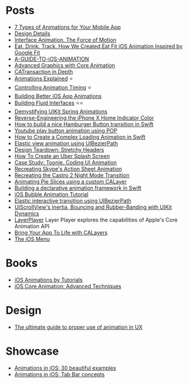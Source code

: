 Posts
==

- [7 Types of Animations for Your Mobile App](https://yalantis.com/blog/-seven-types-of-animations-for-mobile-apps/)
- [Design Details](http://www.brianlovin.com/design-details/)
- [Interface Animation. The Force of Motion](http://tubikstudio.com/interface-animation-the-force-of-motion/)
- [Eat. Drink. Track. How We Created Eat Fit iOS Animation Inspired by Google Fit](https://yalantis.com/blog/eat-drink-track-how-we-created-eat-fit-animation-inspired-by-google-fit/)
- [A-GUIDE-TO-iOS-ANIMATION](https://github.com/KittenYang/A-GUIDE-TO-iOS-ANIMATION)
- [Advanced Graphics with Core Animation](https://realm.io/news/tryswift-tim-oliver-advanced-graphics-with-core-animation/)
- [CATransaction in Depth](http://calayer.com/core-animation/2016/05/17/catransaction-in-depth.html)
- [Animations Explained](https://www.objc.io/issues/12-animations/animations-explained/) :star:
- [Controlling Animation Timing](http://ronnqvi.st/controlling-animation-timing/) :star:
- [Building Better iOS App Animations](https://medium.com/swiftkickmobile/building-better-ios-app-animations-swift-uiviewpropertyanimator-ca05728b1fa4)
- [Building Fluid Interfaces](https://medium.com/@nathangitter/building-fluid-interfaces-ios-swift-9732bb934bf5) :star::star:
- [Demystifying UIKit Spring Animations](https://medium.com/ios-os-x-development/demystifying-uikit-spring-animations-2bb868446773)
- [Reverse-Engineering the iPhone X Home Indicator Color](https://medium.freecodecamp.org/reverse-engineering-the-iphone-x-home-indicator-color-a4c112f84d34)
- [How to build a nice Hamburger Button transition in Swift](http://robb.is/working-on/a-hamburger-button-transition/)
- [Youtube play button animation using POP](http://iostuts.io/2015/09/29/youtube-play-button-animation-using-pop/)
- [How to Create a Complex Loading Animation in Swift](https://www.raywenderlich.com/102590/how-to-create-a-complex-loading-animation-in-swift)
- [Elastic view animation using UIBezierPath](https://medium.com/@gontovnik/elastic-view-animation-or-how-i-built-dgelasticpulltorefresh-269a3ba8636e)
- [Design Teardown: Stretchy Headers](http://blog.matthewcheok.com/design-teardown-stretchy-headers/)
- [How To Create an Uber Splash Screen](https://www.raywenderlich.com/133224/how-to-create-an-uber-splash-screen)
- [Case Study: Toonie. Coding UI Animation](https://uxplanet.org/case-study-toonie-coding-ui-animation-68a10323ec0a#.jnyzotgwq)
- [Recreating Skype's Action Sheet Animation](http://holko.pl/2014/06/26/recreating-skypes-action-sheet-animation/)
- [Recreating the Castro 2 Night Mode Transition](http://ndersson.me/post/recreating_the_castro_2_night_mode_transition/)
- [Animating Pie Slices using a custom CALayer](https://blog.pixelingene.com/2012/02/animating-pie-slices-using-a-custom-calayer/)
- [Building a declarative animation framework in Swift](https://www.swiftbysundell.com/posts/building-a-declarative-animation-framework-in-swift-part-1)
- [iOS Bubble Animation Tutorial](http://www.jackrabbitmobile.com/design/ios-bubble-animation-tutorial/)
- [Elastic interactive transition using UIBezierPath](http://yannickloriot.com/2015/12/elastic-interactive-transition-using-uibezierpath/)
- [UIScrollView's Inertia, Bouncing and Rubber-Banding with UIKit Dynamics](http://holko.pl/2014/07/06/inertia-bouncing-rubber-banding-uikit-dynamics/)
- [LayerPlayer](https://github.com/scotteg/LayerPlayer) Layer Player explores the capabilities of Apple's Core Animation API
- [Bring Your App To Life with CALayers](https://realm.io/news/altconf-stephen-barnes-bring-your-app-to-life-calayer/)
- [The iOS Menu](https://codea.io/blog/the-ios-menu/)

Books
==

- [iOS Animations by Tutorials](https://www.raywenderlich.com/store/ios-animations-by-tutorials)
- [iOS Core Animation: Advanced Techniques](https://www.amazon.com/iOS-Core-Animation-Advanced-Techniques-ebook/dp/B00EHJCORC)

Design
==

- [The ultimate guide to proper use of animation in UX](https://uxdesign.cc/the-ultimate-guide-to-proper-use-of-animation-in-ux-10bd98614fa9)
 
 Showcase
 ==
 
 - [Animations in iOS: 30 beautiful examples](https://medium.com/flawless-app-stories/animations-in-ios-30-beautiful-examples-80cb2663c559)
- [Animations in iOS: Tab Bar concepts](https://medium.com/flawless-app-stories/animations-in-ios-tab-bar-concepts-e1fd73ddac67)
